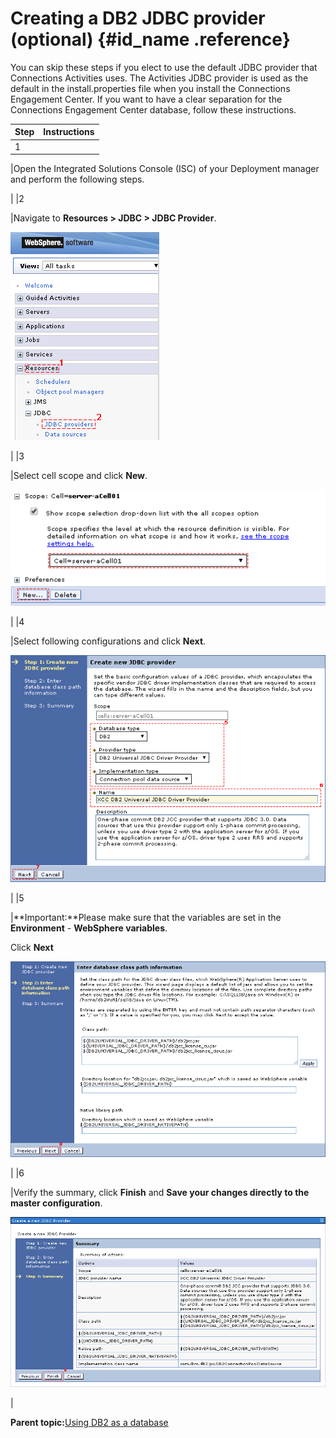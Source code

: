 # Creating a DB2 JDBC provider \(optional\) {#id_name .reference}

You can skip these steps if you elect to use the default JDBC provider that Connections Activities uses. The Activities JDBC provider is used as the default in the install.properties file when you install the Connections Engagement Center. If you want to have a clear separation for the Connections Engagement Center database, follow these instructions.

|Step|Instructions|
|----|------------|
|1

|Open the Integrated Solutions Console \(ISC\) of your Deployment manager and perform the following steps.

|
|2

|Navigate to **Resources \> JDBC \> JDBC Provider**.

 ![image](images/image39.png)

|
|3

|Select cell scope and click **New**.

 ![image](images/image40.png)

|
|4

|Select following configurations and click **Next**.

 ![image](images/image41.png)

|
|5

|**Important:**Please make sure that the variables are set in the **Environment** - **WebSphere variables**.

 Click **Next**

 ![image](images/image42.png)

|
|6

|Verify the summary, click **Finish** and **Save your changes directly to the master configuration**.

 ![image](images/image43.png)

|

**Parent topic:**[Using DB2 as a database](../../connectors/icec/cec-inst-using-db2-database.md)

